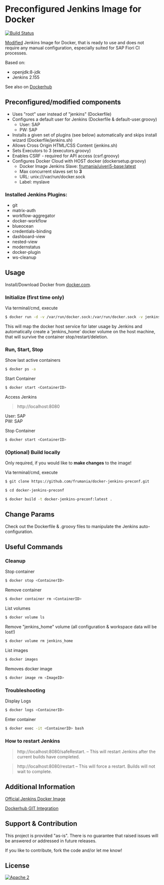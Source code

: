 # Preconfigured Jenkins Image for Docker

[![Build Status](https://travis-ci.org/frumania/docker-jenkins-preconf.svg?branch=master)](https://travis-ci.org/frumania/docker-jenkins-preconf)

[Modified](https://github.com/jenkinsci/docker) Jenkins Image for Docker, that is ready to use and does not require any manual configuration, especially suited for SAP Fiori CI processes.

Based on:
* openjdk:8-jdk  
* Jenkins 2.155

See also on [Dockerhub](https://hub.docker.com/r/frumania/docker-jenkins-preconf/)

## Preconfigured/modified components

* Uses "root" user instead of "jenkins" (Dockerfile)
* Configures a default user for Jenkins (Dockerfile & default-user.groovy)
  * User: SAP
  * PW: SAP
* Installs a given set of plugins (see below) automatically and skips install wizard (Dockerfile/jenkins.sh)
* Allows Cross Origin HTML/CSS Content (jenkins.sh)
* Sets Executors to 3 (executors.groovy)
* Enables CSRF - required for API access (csrf.groovy)
* Configures Docker Cloud with HOST docker (dockersetup.groovy)
  * Docker Image Jenkins Slave: [frumania/uiveri5-base:latest](https://hub.docker.com/r/frumania/uiveri5-base)
  * Max concurrent slaves set to **3**
  * URL: unix:///var/run/docker.sock
  * Label: myslave

### Installed Jenkins Plugins:

* git
* matrix-auth
* workflow-aggregator
* docker-workflow
* blueocean
* credentials-binding
* dashboard-view
* nested-view
* modernstatus
* docker-plugin
* ws-cleanup

## Usage

Install/Download Docker from [docker.com](https://www.docker.com/get-started).

### Initialize (first time only)

Via terminal/cmd, execute
```bash
$ docker run -d -v /var/run/docker.sock:/var/run/docker.sock -v jenkins_home:/var/jenkins_home -p 8080:8080 -p 50000:50000 frumania/docker-jenkins-preconf:latest
```

This will map the docker host service for later usage by Jenkins and automatically create a 'jenkins_home' docker volume on the host machine, that will survive the container stop/restart/deletion.

### Run, Start, Stop

Show last active containers
```bash
$ docker ps -a
```

Start Container
```bash
$ docker start <ContainerID>
```

Access Jenkins
> http://localhost:8080

User: SAP  
PW: SAP 

Stop Container
```bash
$ docker start <ContainerID>
```

### (Optional) Build locally

Only required, if you would like to **make changes** to the image!  

Via terminal/cmd, execute
```bash
$ git clone https://github.com/frumania/docker-jenkins-preconf.git  
```

```bash
$ cd docker-jenkins-preconf  
```

```bash
$ docker build -t docker-jenkins-preconf:latest .
```

## Change Params

Check out the Dockerfile & .groovy files to manipulate the Jenkins auto-configuration.

## Useful Commands

### Cleanup

Stop container
```bash
$ docker stop <ContainerID>  
```

Remove container
```bash
$ docker container rm <ContainerID>  
```

List volumes
```bash
$ docker volume ls  
```

Remove "jenkins_home" volume (all configuration & workspace data will be lost!)
```bash
$ docker volume rm jenkins_home  
```

List images
```bash
$ docker images  
```

Removes docker image
```bash
$ docker image rm <ImageID>  
```

### Troubleshooting

Display Logs
```bash
$ docker logs <ContainerID>  
```

Enter container
```bash
$ docker exec -it <ContainerID> bash  
```

### How to restart Jenkins

> http://localhost:8080/safeRestart. – This will restart Jenkins after the current builds have completed.

> http://localhost:8080/restart – This will force a restart. Builds will not wait to complete.

## Additional Information

[Official Jenkins Docker Image](https://github.com/jenkinsci/docker)

[Dockerhub GIT Integration](https://ask.ericlin.info/post/2017/09/connect-your-repository-to-docker-hub-via-automated-build/)

## Support & Contribution

This project is provided "as-is". There is no guarantee that raised issues will be answered or addressed in future releases.

If you like to contribute, fork the code and/or let me know!

## License

[![Apache 2](https://img.shields.io/badge/license-Apache%202-blue.svg)](./LICENSE.txt)
